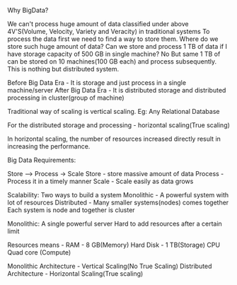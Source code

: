 Why BigData?

We can't process huge amount of data classified under above 4V'S(Volume, Velocity, Variety and Veracity) in traditional systems To process the data first we need to find a way to store them. Where do we store such huge amount of data? Can we store and process 1 TB of data if I have storage capacity of 500 GB in single machine? No But same 1 TB of can be stored on 10 machines(100 GB each) and process subsequently. This is nothing but distributed system.

   Before Big Data Era -  It is storage and just process in a single machine/server
   After Big Data Era  -  It is distributed storage and distributed processing in cluster(group of machine)


Traditional way of scaling is vertical scaling. Eg: Any Relational Database

For the distributed storage and processing - horizontal scaling(True scaling)

In horizontal scaling, the number of resources increased directly result in increasing the performance.

Big Data Requirements:

Store --> Process -> Scale Store - store massive amount of data Process - Process it in a timely manner Scale - Scale easily as data grows

Scalability: Two ways to build a system Monolithic - A powerful system with lot of resources Distributed - Many smaller systems(nodes) comes together Each system is node and together is cluster

Monolithic: A single powerful server Hard to add resources after a certain limit

Resources means - RAM - 8 GB(Memory) Hard Disk - 1 TB(Storage) CPU Quad core (Compute)

Monolithic Architecture - Vertical Scaling(No True Scaling) Distributed Architecture - Horizontal Scaling(True scaling)
